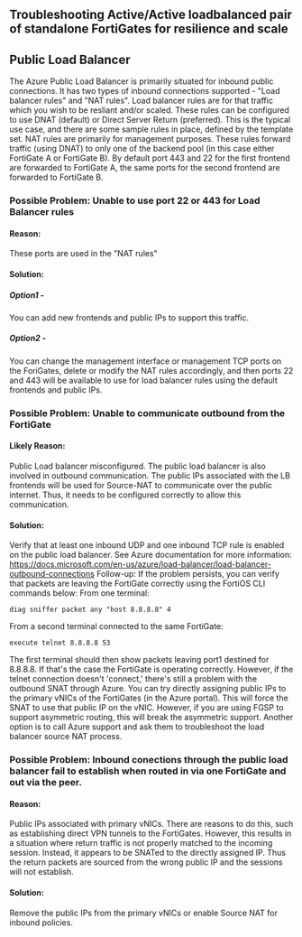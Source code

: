 ## Troubleshooting Active/Active loadbalanced pair of standalone FortiGates for resilience and scale


Public Load Balancer
---


The Azure Public Load Balancer is primarily situated for inbound public connections.  It has two types of inbound connections supported - "Load balancer rules" and "NAT rules".  Load balancer rules are for that traffic which you wish to be resliant and/or scaled.  These rules can be configured to use DNAT (default) or Direct Server Return (preferred). This is the typical use case, and there are some sample rules in place, defined by the template set.  NAT rules are primarily for management purposes.  These rules forward traffic (using DNAT) to only one of the backend pool (in this case either FortiGate A or FortiGate B).  By default port 443 and 22 for the first frontend are forwarded to FortiGate A, the same ports for the second frontend are forwarded to FortiGate B.

### Possible Problem: Unable to use port 22 or 443 for Load Balancer rules
#### Reason:
These ports are used in the "NAT rules"
#### Solution:
##### Option1 -
You can add new frontends and public IPs to support this traffic.
##### Option2 -
You can change the management interface or management TCP ports on the ForiGates, delete or modify the NAT rules accordingly, and then ports 22 and 443 will be available to use for load balancer rules using the default frontends and public IPs.

### Possible Problem: Unable to communicate outbound from the FortiGate

#### Likely Reason:
Public Load balancer misconfigured.  The public load balancer is also involved in outbound communication.  The public IPs associated with the LB frontends will be used for Source-NAT to communicate over the public internet. Thus, it needs to be configured correctly to allow this communication.

#### Solution:
Verify that at least one inbound UDP and one inbound TCP rule is enabled on the public load balancer.
See Azure documentation for more information:
https://docs.microsoft.com/en-us/azure/load-balancer/load-balancer-outbound-connections
Follow-up: If the problem persists, you can verify that packets are leaving the FortiGate correctly using the FortiOS CLI commands below:
From one terminal:

    diag sniffer packet any "host 8.8.8.8" 4

From a second terminal connected to the same FortiGate:

    execute telnet 8.8.8.8 53

The first terminal should then show packets leaving port1 destined for 8.8.8.8.  If that's the case the FortiGate is operating correctly.  However, if the telnet connection doesn't 'connect,' there's still a problem with the outbound SNAT through Azure.  You can try directly assigning public IPs to the primary vNICs of the FortiGates (in the Azure portal).  This will force the SNAT to use that public IP on the vNIC.  However, if you are using FGSP to support asymmetric routing, this will break the asymmetric support.  Another option is to call Azure support and ask them to troubleshoot the load balancer source NAT process.


### Possible Problem: Inbound conections through the public load balancer fail to establish when routed in via one FortiGate and out via the peer.

#### Reason:
Public IPs associated with primary vNICs.  There are reasons to do this, such as establishing direct VPN tunnels to the FortiGates.  However, this results in a situation where return traffic is not properly matched to the incoming session.  Instead, it appears to be SNATed to the directly assigned IP.  Thus the return packets are sourced from the wrong public IP and the sessions will not establish.

#### Solution:
Remove the public IPs from the primary vNICs or enable Source NAT for inbound policies.
